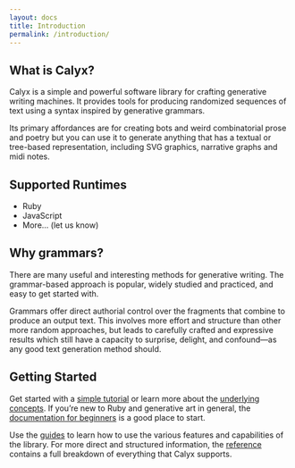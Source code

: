 ```yaml
---
layout: docs
title: Introduction
permalink: /introduction/
---
```


## What is Calyx?

Calyx is a simple and powerful software library for crafting generative writing machines. It provides tools for producing randomized sequences of text using a syntax inspired by generative grammars.

Its primary affordances are for creating bots and weird combinatorial prose and poetry but you can use it to generate anything that has a textual or tree-based representation, including SVG graphics, narrative graphs and midi notes.

## Supported Runtimes

- Ruby
- JavaScript
- More... (let us know)



## Why grammars?

There are many useful and interesting methods for generative writing. The grammar-based approach is popular, widely studied and practiced, and easy to get started with.

Grammars offer direct authorial control over the fragments that combine to produce an output text. This involves more effort and structure than other more random approaches, but leads to carefully crafted and expressive results which still have a capacity to surprise, delight, and confound—as any good text generation method should.

## Getting Started

Get started with a [simple tutorial](/introduction/tutorial/) or learn more about the [underlying concepts](/introduction/concepts/). If you’re new to Ruby and generative art in general, the [documentation for beginners](/introduction/beginners/) is a good place to start.

Use the [guides](/docs/guides/) to learn how to use the various features and capabilities of the library. For more direct and structured information, the [reference](/docs/reference/) contains a full breakdown of everything that Calyx supports.
